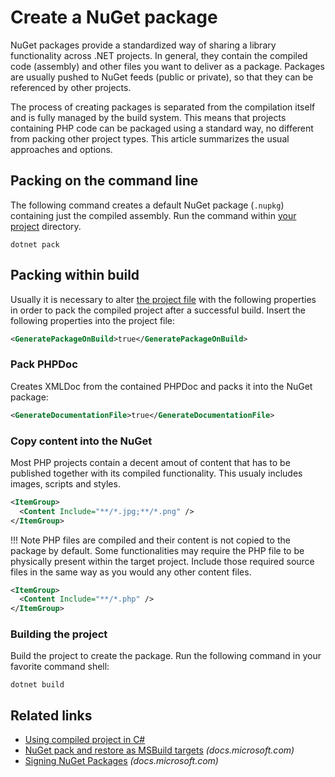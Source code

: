 # Create a NuGet package

NuGet packages provide a standardized way of sharing a library functionality across .NET projects. In general, they contain the compiled code (assembly) and other files you want to deliver as a package. Packages are usually pushed to NuGet feeds (public or private), so that they can be referenced by other projects.

The process of creating packages is separated from the compilation itself and is fully managed by the build system. This means that projects containing PHP code can be packaged using a standard way, no different from packing other project types. This article summarizes the usual approaches and options.

## Packing on the command line

The following command creates a default NuGet package (`.nupkg`) containing just the compiled assembly. Run the command within [your project](/php/msbuild) directory.

```shell
dotnet pack
```

## Packing within build

Usually it is necessary to alter [the project file](/php/msbuild) with the following properties in order to pack the compiled project after a successful build. Insert the following properties into the project file:

```xml
<GeneratePackageOnBuild>true</GeneratePackageOnBuild>
```

### Pack PHPDoc

Creates XMLDoc from the contained PHPDoc and packs it into the NuGet package:
```xml
<GenerateDocumentationFile>true</GenerateDocumentationFile>
```

### Copy content into the NuGet

Most PHP projects contain a decent amout of content that has to be published together with its compiled functionality. This usualy includes images, scripts and styles.

```xml
<ItemGroup>
  <Content Include="**/*.jpg;**/*.png" />
</ItemGroup>
```

!!! Note
    PHP files are compiled and their content is not copied to the package by default. Some functionalities may require the PHP file to be physically present within the target project. Include those required source files in the same way as you would any other content files. 

```xml
<ItemGroup>
  <Content Include="**/*.php" />
</ItemGroup>
```

### Building the project

Build the project to create the package. Run the following command in your favorite command shell:

```shell
dotnet build
```

## Related links

- [Using compiled project in C#](reference-php-project.md)
- [NuGet pack and restore as MSBuild targets](https://docs.microsoft.com/en-us/nuget/reference/msbuild-targets) *(docs.microsoft.com)*
- [Signing NuGet Packages](https://docs.microsoft.com/en-us/nuget/create-packages/sign-a-package) *(docs.microsoft.com)*
